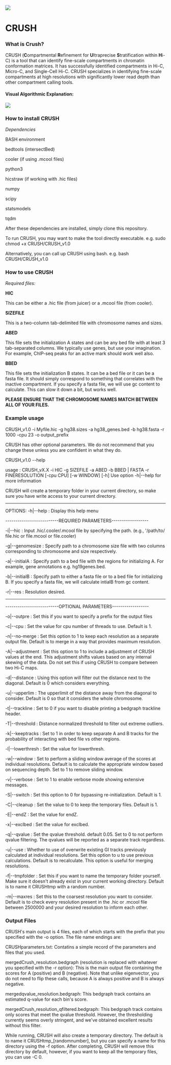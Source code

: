 ![](/examples/figures/logo.png)
# CRUSH


### What is Crush?
CRUSH (**C**ompartmental **R**efinement for **U**ltraprecise **S**tratification within **H**i-C) is a tool that can identify fine-scale compartments in chromatin conformation matrices. It has successfully identified compartments in Hi-C, Micro-C, and Single-Cell Hi-C. CRUSH specializes in identifying fine-scale compartments at high resolutions with significantly lower read depth than other compartment calling tools.  
#### Visual Algorithmic Explanation:
![](/examples/figures/vis_abstract.png)

### How to install CRUSH

_Dependencies_

BASH environment 

bedtools (intersectBed)

cooler (if using .mcool files)

python3

hicstraw (if working with .hic files)

numpy

scipy

statsmodels

tqdm


After these dependencies are installed, simply clone this repository. 

To run CRUSH, you may want to make the tool directly executable. e.g. sudo chmod +x CRUSH/CRUSH_v1.0

Alternatively, you can call up CRUSH using bash. e.g. bash CRUSH/CRUSH_v1.0


### How to use CRUSH

_Required files:_

**HIC**

This can be either a .hic file (from juicer) or a .mcool file (from cooler). 

**SIZEFILE**

This is a two-column tab-delimited file with chromosome names and sizes.

**ABED**

This file sets the initialization A states and can be any bed file with at least 3 tab-separated columns. We typically use genes, but use your imagination. For example, ChIP-seq peaks for an active mark should work well also.

**BBED**

This file sets the initialization B states. It can be a bed file or it can be a fasta file. It should simply correspond to something that correlates with the inactive compartment. If you specify a fasta file, we will use gc content to calculate. This can slow it down a bit, but works well.

**PLEASE ENSURE THAT THE CHROMOSOME NAMES MATCH BETWEEN ALL OF YOUR FILES.**



### Example usage

CRUSH_v1.0 -i Myfile.hic -g hg38.sizes -a hg38_genes.bed -b hg38.fasta -r 1000 -cpu 23 -o output_prefix


CRUSH has other optional parameters. We do not recommend that you change these unless you are confident in what they do. 

CRUSH_v1.0 --help

usage : CRUSH_vX.X -i HIC  -g SIZEFILE -a ABED -b BBED | FASTA -r FINERESOLUTION [-cpu CPU] [-w WINDOW] [-h]
Use option -h|--help for more information

CRUSH will create a temporary folder in your current directory, so make sure you have write access to your current directory.

-----------------------------------------
OPTIONS:
-h|--help                :  Display this help menu

--------------------------REQUIRED PARAMETERS------------------

-i|--hic                 :  Input .hic/.cooler/.mcool file by specifying the path. (e.g., '/path/to/ file.hic or file.mcool or file.cooler)

-g|--genomesize              :  Specify path to a chromosome size file with two columns corresponding to chromosome and size respectively.

-a|--initialA                :  Specify path to a bed file with the regions for initializing A. For example, gene annotations e.g. hg19genes.bed.

-b|--initialB                :  Specify path to either a fasta file or to a bed file for initializing B. If you specify a fasta file, we will calculate intialB from gc content.

-r|--res                 :  Resolution desired.

---------------

--------------------------OPTIONAL PARAMETERS------------------

-o|--outpre              :  Set this if you want to specify a prefix for the output files

-c|--cpu               :  Set the value for cpu number of threads to use. Default is 1.

-n|--no-merge            :  Set this option to 1 to keep each resolution as a separate output file. Default is to merge in a way that provides maximum resolution.

-A|--adjustment          :  Set this option to 1 to include a adjustment of CRUSH values at the end. This adjustment shifts values based on any internal skewing of the data. Do not set this if using CRUSH to compare between two Hi-C maps.

-d|--distance            :  Using this option will filter out the distance next to the diagonal. Default is 0 which considers everything.

-u|--upperlim            :  The upperlimit of the distance away from the diagonal to consider. Default is 0 so that it considers the whole chromosome.

-t|--trackline           :  Set to 0 if you want to disable printing a bedgraph trackline header.

-T|--threshold           :  Distance normalized threshold to filter out extreme outliers.

-k|--keeptracks          :  Set to 1 in order to keep separate A and B tracks for the probability of interacting with bed file vs other regions.

-l|--lowerthresh         :  Set the value for lowerthresh.

-w|--window              :  Set to perform a sliding window average of the scores at individual resolutions. Default is to calculate the appropriate window based on sequencing depth. Set to 1 to remove sliding window.

-v|--verbose             :  Set to 1 to enable verbose mode showing extensive messages.

-S|--switch              :  Set this option to 0 for bypassing re-initialization. Default is 1.

-C|--cleanup             :  Set the value to 0 to keep the temporary files. Default is 1.

-E|--endZ                :  Set the value for endZ. 

-x|--exclbed             :  Set the value for exclbed.

-q|--qvalue              :  Set the qvalue threshold. default 0.05. Set to 0 to not perform qvalue filtering. The qvalues will be reported as a separate track regardless.

-u|--use                 :  Whether to use of overwrite existing GI tracks previously calculated at individual resolutions. Set this option to u to use previous calculations. Default is to recalculate. This option is useful for merging resolutions.

-f|--tmpfolder         :  Set this if you want to name the temporary folder yourself. Make sure it doesn't already exist in your current working directory. Default is to name it CRUSHtmp with a random number.

-m|--maxres             : Set this to the coarsest resolution you want to consider. Default is to check every resolution present in the .hic or .mcool file between 2500000 and your desired resolution to inform each other.

### Output Files

CRUSH's main output is 4 files, each of which starts with the prefix that you specified with the -o option. The file name endings are:

CRUSHparameters.txt: Contatins a simple record of the parameters and files that you used.

mergedCrush_resolution.bedgraph (resolution is replaced with whatever you specified with the -r option): This is the main output file containing the scores for A (positive) and B (negative). Note that unlike eigenvector, you do not need to flip these calls, because A is always positive and B is always negative.

mergedqvalue_resolution.bedgraph: This bedgraph track contains an estimated q-value for each bin's score.

mergedCrush_resolution_qfiltered.bedgraph: This bedgraph track contains only scores that meet the qvalue threshold. However, the thresholding currently seems overly stringent, and we've obtained excellent results without this filter.  

While running, CRUSH will also create a temporary directory. The default is to name it CRUSHtmp_[randomnumber], but you can specify a name for this directory using the -f option. After completing, CRUSH will remove this directory by default, however, if you want to keep all the temporary files, you can use -C 0.
